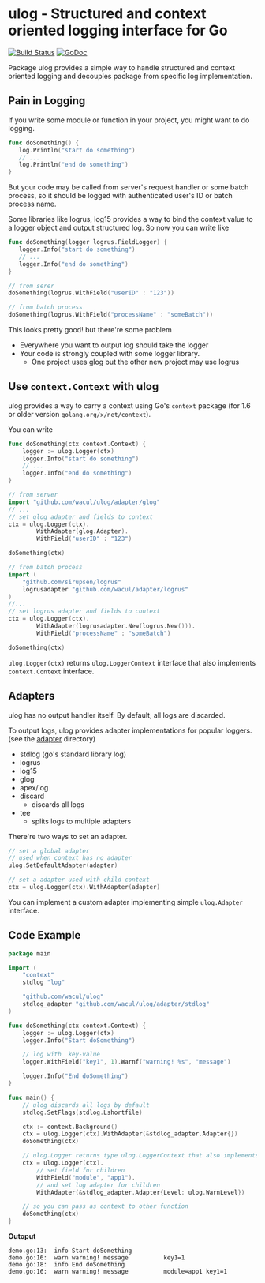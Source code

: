 # ulog - Structured and context oriented logging interface for Go

[![Build Status](https://semaphoreci.com/api/v1/tutuming/ulog/branches/master/badge.svg)](https://semaphoreci.com/tutuming/ulog) [![GoDoc](https://godoc.org/github.com/wacul/ulog?status.svg)](https://godoc.org/github.com/wacul/ulog)


Package ulog provides a simple way to handle structured and context oriented logging and decouples package from specific log implementation.


## Pain in Logging

If you write some module or function in your project, you might want to do logging.

```go
func doSomething() {
   log.Println("start do something")
   // ...
   log.Println("end do something")
}
```

But your code may be called from server's request handler or some batch process, so it should be logged with authenticated user's ID or batch process name.

Some libraries like logrus, log15 provides a way to bind the context value to a logger object and output structured log.
So now you can write like

```go
func doSomething(logger logrus.FieldLogger) {
   logger.Info("start do something")
   // ...
   logger.Info("end do something")
}

```
```go
// from serer
doSomething(logrus.WithField("userID" : "123"))

// from batch process
doSomething(logrus.WithField("processName" : "someBatch"))
```

This looks pretty good! but there're some problem

* Everywhere you want to output log should take the logger
* Your code is strongly coupled with some logger library.
    * One project uses glog but the other new project may use logrus

## Use `context.Context` with ulog

ulog provides a way to carry a context using Go's `context` package (for 1.6 or older version `golang.org/x/net/context`).

You can write

```go
func doSomething(ctx context.Context) {
	logger := ulog.Logger(ctx)
    logger.Info("start do something")
    // ...
    logger.Info("end do something")
}
```

```go
// from server
import "github.com/wacul/ulog/adapter/glog"
// ...
// set glog adapter and fields to context
ctx = ulog.Logger(ctx).
		WithAdapter(glog.Adapter).
		WithField("userID" : "123")

doSomething(ctx)
```

```go
// from batch process
import (
    "github.com/sirupsen/logrus"
    logrusadapter "github.com/wacul/adapter/logrus"
)
//...
// set logrus adapter and fields to context
ctx = ulog.Logger(ctx).
		WithAdapter(logrusadapter.New(logrus.New())).
		WithField("processName" : "someBatch")

doSomething(ctx)
```

`ulog.Logger(ctx)` returns `ulog.LoggerContext` interface that also implements `context.Context` interface.

## Adapters

ulog has no output handler itself. By default, all logs are discarded.

To output logs, ulog provides adapter implementations for popular loggers.
(see the [adapter](./adapter) directory)

* stdlog (go's standard library log)
* logrus
* log15
* glog
* apex/log
* discard
    * discards all logs
* tee
    * splits logs to multiple adapters

There're two ways to set an adapter.

```go
// set a global adapter
// used when context has no adapter
ulog.SetDefaultAdapter(adapter)

// set a adapter used with child context
ctx = ulog.Logger(ctx).WithAdapter(adapter)
```

You can implement a custom adapter implementing simple `ulog.Adapter` interface.

## Code Example

```go
package main

import (
	"context"
	stdlog "log"

	"github.com/wacul/ulog"
	stdlog_adapter "github.com/wacul/ulog/adapter/stdlog"
)

func doSomething(ctx context.Context) {
	logger := ulog.Logger(ctx)
	logger.Info("Start doSomething")

	// log with  key-value
	logger.WithField("key1", 1).Warnf("warning! %s", "message")

	logger.Info("End doSomething")
}

func main() {
	// ulog discards all logs by default
	stdlog.SetFlags(stdlog.Lshortfile)

	ctx := context.Background()
	ctx = ulog.Logger(ctx).WithAdapter(&stdlog_adapter.Adapter{})
	doSomething(ctx)

	// ulog.Logger returns type ulog.LoggerContext that also implements context.Context
	ctx = ulog.Logger(ctx).
		// set field for children
		WithField("module", "app1").
		// and set log adapter for children
		WithAdapter(&stdlog_adapter.Adapter{Level: ulog.WarnLevel})

	// so you can pass as context to other function
	doSomething(ctx)
}
```

**Outoput**

```
demo.go:13:  info Start doSomething        
demo.go:16:  warn warning! message          key1=1
demo.go:18:  info End doSomething          
demo.go:16:  warn warning! message          module=app1 key1=1
```
